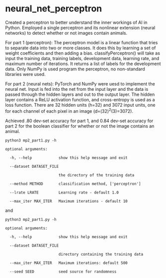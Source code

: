 # neural_net_perceptron
Created a perceptron to better understand the inner workings of AI in Python. Employed a single perceptron and its nonlinear extension (neural networks) to detect whether or not images contain animals.

For part 1 (perceptron): The perceptron model is a linear function that tries to separate data into two or more classes. It does this by learning a set of weight coefficients and then adding a bias. classifyPerceptron() will take as input the training data, training labels, development data, learning rate, and maximum number of iterations. It returns a list of labels for the development data. Only NumPy is used program the perceptron, no non-standard libraries were used.

For part 2 (neural nets): PyTorch and NumPy were uesd to implement the neural net. Input is fed into the net from the input layer and the data is passed through the hidden layers and out to the output layer. The hidden layer contains a ReLU activation function, and cross-entropy is used as a loss function. There are 32 hidden units (h=32) and 3072 input units, one for each channel of each pixel in an image (d=(32)<sup>2</sup>(3)=3072).

Achieved .80 dev-set accuracy for part 1, and 0.84 dev-set accuracy for part 2 for the boolean classifier for whether or not the image contains an animal.

`python3 mp2_part1.py -h`
```
optional arguments:

  -h, --help            show this help message and exit

  --dataset DATASET_FILE

                        the directory of the training data

  --method METHOD       classification method, ['perceptron']

  --lrate LRATE         Learning rate - default 1.0

  --max_iter MAX_ITER   Maximum iterations - default 10
```

and

`
python3 mp2_part1.py -h 
`
```
optional arguments:

  -h, --help            show this help message and exit

  --dataset DATASET_FILE

                        directory containing the training data

  --max_iter MAX_ITER   Maximum iterations: default 500

  --seed SEED           seed source for randomness
```
